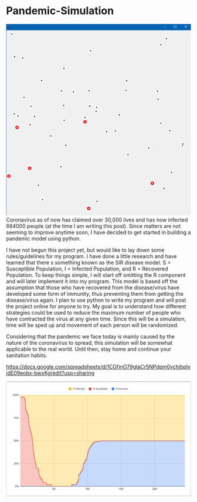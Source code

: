 # Pandemic-Simulation
![Pandemic Sim](https://github.com/nchennoju/Pandemic-Simulation/blob/master/post4.png)
Coronavirus as of now has claimed over 30,000 lives and has now infected 664000 people (at the time I am writing this post). Since matters are not seeming to improve anytime soon, I have decided to get started in building a pandemic model using python.

I have not begun this project yet, but would like to lay down some rules/guidelines for my program. I have done a little research and have learned that there s something known as the SIR disease model. S = Susceptible Population, I = Infected Population, and R = Recovered Population. To keep things simple, I will start off omitting the R component and will later implement it into my program. This model is based off the assumption that those who have recovered from the disease/virus have developed some form of immunity, thus preventing them from getting the disease/virus again. I plan to use python to write my program and will post the project online for anyone to try. My goal is to understand how different strategies could be used to reduce the maximum number of people who have contracted the virus at any given time. Since this will be a simulation, time will be sped up and movement of each person will be randomized.

Considering that the pandemic we face today is mainly caused by the nature of the coronavirus to spread, this simulation will be somewhat applicable to the real world. Until then, stay home and continue your sanitation habits.

https://docs.google.com/spreadsheets/d/1CGfinO79gIaCr5NPdpm0vchjbplvjdE09eobx-bwxKg/edit?usp=sharing

![Pandemic Sim](https://github.com/nchennoju/Pandemic-Simulation/blob/master/post3.png)
